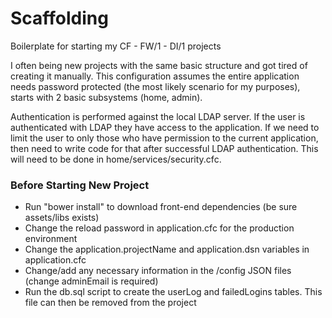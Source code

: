 Scaffolding
===========

Boilerplate for starting my CF - FW/1 - DI/1 projects

I often being new projects with the same basic structure and got tired of creating it manually. This configuration
assumes the entire application needs password protected (the most likely scenario for my purposes), starts with
2 basic subsystems (home, admin). 

Authentication is performed against the local LDAP server. If the user is authenticated with LDAP they have access
to the application. If we need to limit the user to only those who have permission to the current application, then need to
write code for that after successful LDAP authentication. This will need to be done in home/services/security.cfc.

### Before Starting New Project
* Run "bower install" to download front-end dependencies (be sure assets/libs exists)
* Change the reload password in application.cfc for the production environment
* Change the application.projectName and application.dsn variables in application.cfc
* Change/add any necessary information in the /config JSON files (change adminEmail is required)
* Run the db.sql script to create the userLog and failedLogins tables. This file can then be removed from the project